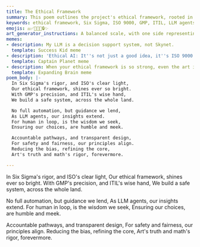```yaml
---
title: The Ethical Framework
summary: This poem outlines the project's ethical framework, rooted in quality management methodologies like Six Sigma, ISO 9000, GMP, and ITIL. It emphasizes the role of LLM agents as decision support systems, not full automation, with a focus on human-in-the-loop interaction. The poem highlights principles of accountability, transparency, safety, fairness, and bias reduction, aligning art's truth with math's rigor.
keywords: ethical framework, Six Sigma, ISO 9000, GMP, ITIL, LLM agents, decision support, human-in-the-loop, accountability, transparency, safety, fairness, bias reduction, art, math, rigor
emojis: ⚖️✅🤝🤖💡🔒✨
art_generator_instructions: A balanced scale, with one side representing "Art" (perhaps with a paintbrush and canvas) and the other "Math" (with equations and geometric shapes), both perfectly aligned. In the background, subtle icons representing Six Sigma, ISO 9000, GMP, and ITIL. An LLM agent (represented by a stylized brain or AI symbol) is shown interacting with a human hand, emphasizing human-in-the-loop. The overall feeling should be one of balance, precision, and responsible innovation.
memes:
- description: My LLM is a decision support system, not Skynet.
  template: Success Kid meme
- description: 'Ethical AI: It''s not just a good idea, it''s ISO 9000 certified.'
  template: Captain Planet meme
- description: When your ethical framework is so strong, even the art is rigorous.
  template: Expanding Brain meme
poem_body: |-
  In Six Sigma's rigor, and ISO's clear light,
  Our ethical framework, shines ever so bright.
  With GMP's precision, and ITIL's wise hand,
  We build a safe system, across the whole land.

  No full automation, but guidance we lend,
  As LLM agents, our insights extend.
  For human in loop, is the wisdom we seek,
  Ensuring our choices, are humble and meek.

  Accountable pathways, and transparent design,
  For safety and fairness, our principles align.
  Reducing the bias, refining the core,
  Art's truth and math's rigor, forevermore.

---
```

In Six Sigma's rigor, and ISO's clear light,
Our ethical framework, shines ever so bright.
With GMP's precision, and ITIL's wise hand,
We build a safe system, across the whole land.

No full automation, but guidance we lend,
As LLM agents, our insights extend.
For human in loop, is the wisdom we seek,
Ensuring our choices, are humble and meek.

Accountable pathways, and transparent design,
For safety and fairness, our principles align.
Reducing the bias, refining the core,
Art's truth and math's rigor, forevermore.